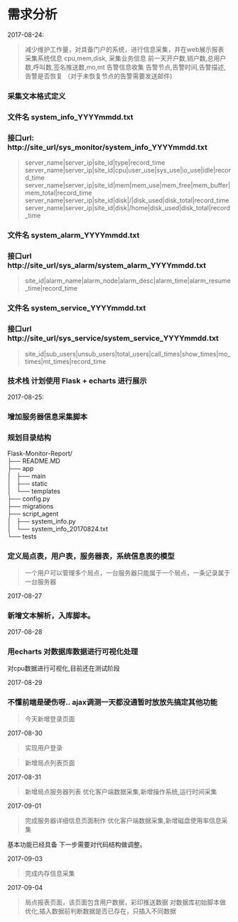 #   需求分析

2017-08-24:

> 减少维护工作量，对具备门户的系统，进行信息采集，并在web展示报表
> 采集系统信息 cpu,mem,disk,
> 采集业务信息 前一天开户数,销户数,总用户数,呼叫数,签名推送数,mo,mt
> 告警信息收集 告警节点,告警时间,告警描述, 告警是否恢复 （对于未恢复节点的告警需要发送邮件)

### 采集文本格式定义
### 文件名 system_info_YYYYmmdd.txt
### 接口url: http://site_url/sys_monitor/system_info_YYYYmmdd.txt
> server_name|server_ip|site_id|type|record_time
> server_name|server_ip|site_id|cpu|user_use|sys_use|io_use|idle|record_time
> server_name|server_ip|site_id|mem|mem_use|mem_free|mem_buffer|mem_total|record_time
> server_name|server_ip|site_id|disk|/|disk_used|disk_total|record_time
> server_name|server_ip|site_id|disk|/home|disk_used|disk_total|record_time


### 文件名 system_alarm_YYYYmmdd.txt
### 接口url http://site_url/sys_alarm/system_alarm_YYYYmmdd.txt
> site_id|alarm_name|alarm_node|alarm_desc|alarm_time|alarm_resume_time|record_time


### 文件名 system_service_YYYYmmdd.txt
### 接口url http://site_url/sys_service/system_service_YYYYmmdd.txt
> site_id|sub_users|unsub_users|total_users|call_times|show_times|mo_times|mt_times|record_time

### 技术栈 计划使用 Flask + echarts 进行展示


2017-08-25:

### 增加服务器信息采集脚本
### 规划目录结构

Flask-Monitor-Report/ </br>
├── README.MD </br>
├── app </br>
│   ├── main </br>
│   ├── static </br>
│   └── templates </br>
├── config.py </br>
├── migrations </br>
├── script_agent </br>
│   ├── system_info.py </br>
│   └── system_info_20170824.txt </br>
└── tests </br>


### 定义局点表，用户表，服务器表，系统信息表的模型

> 一个用户可以管理多个局点，一台服务器只能属于一个局点，一条记录属于一台服务器

2017-08-27

### 新增文本解析，入库脚本。

2017-08-28

### 用echarts 对数据库数据进行可视化处理

对cpu数据进行可视化,目前还在测试阶段

2017-08-29

### 不懂前端是硬伤呀.. ajax调测一天都没通暂时放放先搞定其他功能

> 今天新增登录页面

2017-08-30

> 实现用户登录

> 新增局点列表页面

2017-08-31

> 新增局点服务器列表
> 优化客户端数据采集,新增操作系统,运行时间采集

2017-09-01

> 完成服务器详细信息页面制作
> 优化客户端数据采集,新增磁盘使用率信息采集

基本功能已经具备 下一步需要对代码结构做调整。

2017-09-03
> 完成内存信息采集

2017-09-04
> 局点报表页面，该页面包含用户数据，彩印推送数据
> 对数据库初始脚本做优化,插入数据前判断数据是否已存在，只插入不同数据
